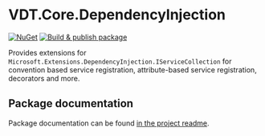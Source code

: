 ﻿# VDT.Core.DependencyInjection

[![NuGet](https://img.shields.io/nuget/v/VDT.Core.DependencyInjection.svg)](https://www.nuget.org/packages/VDT.Core.DependencyInjection/) [![Build & publish package](https://github.com/maikelbos0/VDT.Core.DependencyInjection/actions/workflows/Publish.yml/badge.svg)](https://github.com/maikelbos0/VDT.Core.DependencyInjection/actions/workflows/Publish.yml)    

Provides extensions for `Microsoft.Extensions.DependencyInjection.IServiceCollection` for convention based service registration, attribute-based service registration, decorators and more.

## Package documentation

Package documentation can be found [in the project readme](src/VDT.Core.DependencyInjection/README.md).
